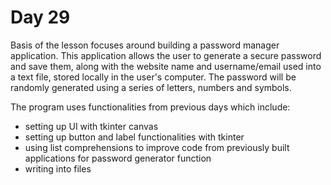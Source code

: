 # Day 29

Basis of the lesson focuses around building a password manager application. This application allows the user to generate a secure password
and save them, along with the website name and username/email used into a text file, stored locally in the user's computer.
The password will be randomly generated using a series of letters, numbers and symbols.

The program uses functionalities from previous days which include:
- setting up UI with tkinter canvas
- setting up button and label functionalities with tkinter
- using list comprehensions to improve code from previously built applications for password generator function
- writing into files